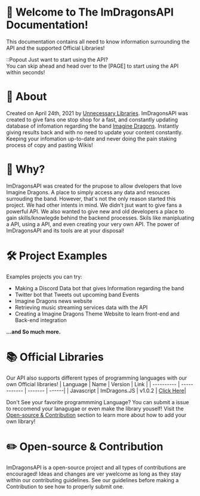# 👋 Welcome to The ImDragonsAPI Documentation!
This documentation contains all need to know information surrounding the API and the supported Official Libraries!

::Popout Just want to start using the API?<br>
You can skip ahead and head over to the [PAGE] to start using the API within seconds!

# 📖 About
Created on April 24th, 2021 by [Unnecessary Libraries](https://github.com/unnecessarylibraries). ImDragonsAPI was created to give fans one stop shop for a fast, and constantly updating database of infomation regarding the band [Imagine Dragons](https://www.imaginedragonsmusic.com/#/). Instantly giving results back and with no need to update your content constantly. Keeping your infomation up-to-date and never doing the pain staking process of copy and pasting Wikis!

# 🤔 Why? 
ImDragonsAPI was created for the prupose to allow dvelopers that love Imagine Dragons. A place to simply access any data and resouces surrouding the band. However, that's not the only reason started this project. We had other intents in mind. We didn't jsut want to give fans a powerful API. We also wanted to give new and old developers a place to gain skills/knowlegde behind the backend processes. Skils like manipluating a API, using a API, and even creating your very own API. The power of ImDragonsAPI and its tools are at your disposal!

# 🛠️ Project Examples
Examples projects you can try:
- Making a Discord Data bot that gives Information regarding the band
- Twitter bot that Tweets out upcoming band Events
- Imagine Dragons news website
- Retrieving music streaming services data with the API
- Creating a Imagine Dragons Theme Website to learn front-end and Back-end integration

**...and So much more.**
# 📚 Official Libraries
Our API also supports different types of programming languages with our own Official libraries!
| Language   | Name         | Version | Link  |
| ---------- | ------------ | ------- | ------|
| Javascript | ImDragons.JS | v1.0.2  | [Click Here](https://github.com/RobbiDev/imagine-dragons.js)|

Don't See your favorite programmming Language? You can submit a issue to reccomend your lanagugae or even make the library youself! Visit the [Open-source & Contribution]() section to learn more about how to add your own library!


# ✏️ Open-source & Contribution
ImDragonsAPI is a open-source project and all types of contributions are encouraged! Ideas and changes are ver ywelcome as long as they stay within our contributing guidelines. See our guidelines before making a Contribution to see how to properly submit one.